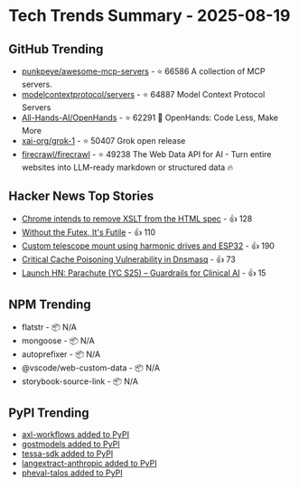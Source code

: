 # Tech Trends Summary - 2025-08-19

## GitHub Trending
- [punkpeye/awesome-mcp-servers](https://github.com/punkpeye/awesome-mcp-servers) - ⭐ 66586
  A collection of MCP servers.
- [modelcontextprotocol/servers](https://github.com/modelcontextprotocol/servers) - ⭐ 64887
  Model Context Protocol Servers
- [All-Hands-AI/OpenHands](https://github.com/All-Hands-AI/OpenHands) - ⭐ 62291
  🙌 OpenHands: Code Less, Make More
- [xai-org/grok-1](https://github.com/xai-org/grok-1) - ⭐ 50407
  Grok open release
- [firecrawl/firecrawl](https://github.com/firecrawl/firecrawl) - ⭐ 49238
  The Web Data API for AI - Turn entire websites into LLM-ready markdown or structured data 🔥

## Hacker News Top Stories
- [Chrome intends to remove XSLT from the HTML spec](https://github.com/whatwg/html/pull/11563) - 👍 128
- [Without the Futex, It's Futile](https://h4x0r.org/futex/) - 👍 110
- [Custom telescope mount using harmonic drives and ESP32](https://www.svendewaerhert.com/blog/telescope-mount/) - 👍 190
- [Critical Cache Poisoning Vulnerability in Dnsmasq](https://lists.thekelleys.org.uk/pipermail/dnsmasq-discuss/2025q3/018288.html) - 👍 73
- [Launch HN: Parachute (YC S25) – Guardrails for Clinical AI](https://news.ycombinator.com/item?id=44952246) - 👍 15

## NPM Trending
- flatstr - 📦 N/A
- mongoose - 📦 N/A
- autoprefixer - 📦 N/A
- @vscode/web-custom-data - 📦 N/A
- storybook-source-link - 📦 N/A

## PyPI Trending
- [axl-workflows added to PyPI](https://pypi.org/project/axl-workflows/)
- [gostmodels added to PyPI](https://pypi.org/project/gostmodels/)
- [tessa-sdk added to PyPI](https://pypi.org/project/tessa-sdk/)
- [langextract-anthropic added to PyPI](https://pypi.org/project/langextract-anthropic/)
- [pheval-talos added to PyPI](https://pypi.org/project/pheval-talos/)
